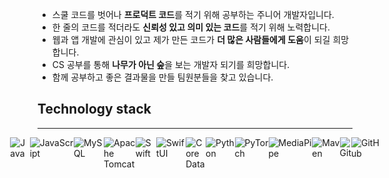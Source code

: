 
- 스쿨 코드를 벗어나  **프로덕트 코드**를 적기 위해 공부하는 주니어 개발자입니다.
- 한 줄의 코드를 적더라도 **신뢰성 있고 의미 있는 코드**를 적기 위해 노력합니다.
- 웹과 앱 개발에 관심이 있고 제가 만든 코드가 **더 많은 사람들에게 도움**이 되길 희망합니다.
- CS 공부를 통해 **나무가 아닌 숲**을 보는 개발자 되기를 희망합니다.
- 함께 공부하고 좋은 결과물을 만들 팀원분들을 찾고 있습니다. 

## Technology stack
---

<div style="display: flex; justify-content: center; align = center" 

| ![Java](https://img.shields.io/badge/java-007396?style=for-the-badge&logo=java&logoColor=white) | ![JavaScript](https://img.shields.io/badge/javascript-F7DF1E?style=for-the-badge&logo=javascript&logoColor=black) | ![MySQL](https://img.shields.io/badge/mysql-4479A1?style=for-the-badge&logo=mysql&logoColor=white) | ![Apache Tomcat](https://img.shields.io/badge/Apache_Tomcat-F8DC75?style=for-the-badge&logo=apache-tomcat&logoColor=black) |
| --- | --- | --- | --- |
| ![Swift](https://img.shields.io/badge/swift-FA7343?style=for-the-badge&logo=swift&logoColor=white) | ![SwiftUI](https://img.shields.io/badge/SwiftUI-007396?style=for-the-badge&logo=swift&logoColor=white) | ![Core Data](https://img.shields.io/badge/Core_Data-4479A1?style=for-the-badge&logo=core-data&logoColor=white) | ![Python](https://img.shields.io/badge/python-3776AB?style=for-the-badge&logo=python&logoColor=white) |
| ![PyTorch](https://img.shields.io/badge/PyTorch-EE4C2C?style=for-the-badge&logo=pytorch&logoColor=white) | ![MediaPipe](https://img.shields.io/badge/MediaPipe-00A1AB?style=for-the-badge&logo=mediapipe&logoColor=white) | ![Maven](https://img.shields.io/badge/Maven-C71A36?style=for-the-badge&logo=apache-maven&logoColor=white) |
| ![Git](https://img.shields.io/badge/git-F05032?style=for-the-badge&logo=git&logoColor=white) | ![GitHub](https://img.shields.io/badge/github-181717?style=for-the-badge&logo=github&logoColor=white) |

</div>